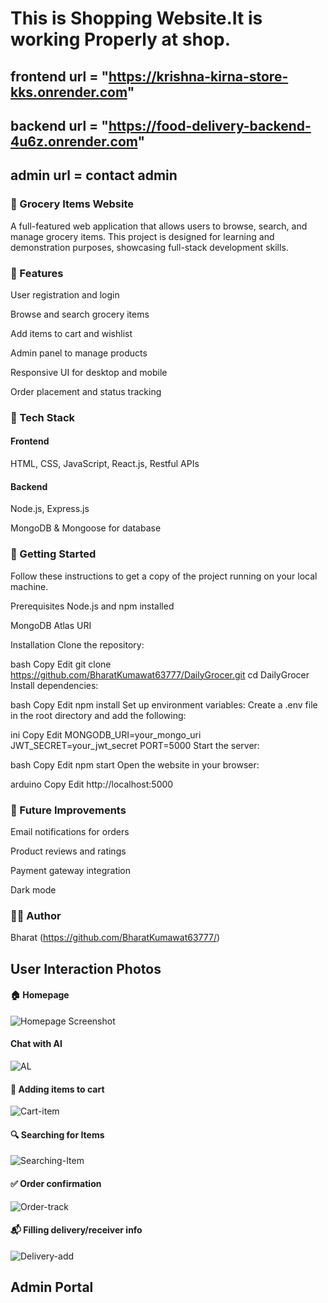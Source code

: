 
# This is Shopping Website.It is working Properly at shop.

## frontend url = "https://krishna-kirna-store-kks.onrender.com"

## backend url = "https://food-delivery-backend-4u6z.onrender.com"

## admin url = contact admin

### 🛒 Grocery Items Website
A full-featured web application that allows users to browse, search, and manage grocery items. This project is designed for learning and demonstration purposes, showcasing full-stack development skills.

### 📌 Features
User registration and login

Browse and search grocery items

Add items to cart and wishlist

Admin panel to manage products

Responsive UI for desktop and mobile

Order placement and status tracking

### 🧰 Tech Stack
#### Frontend

HTML, CSS, JavaScript, React.js, Restful APIs

#### Backend

Node.js, Express.js

MongoDB & Mongoose for database

### 🚀 Getting Started
Follow these instructions to get a copy of the project running on your local machine.

Prerequisites
Node.js and npm installed

MongoDB Atlas URI

Installation
Clone the repository:

bash
Copy
Edit
git clone https://github.com/BharatKumawat63777/DailyGrocer.git
cd DailyGrocer
Install dependencies:

bash
Copy
Edit
npm install
Set up environment variables:
Create a .env file in the root directory and add the following:

ini
Copy
Edit
MONGODB_URI=your_mongo_uri
JWT_SECRET=your_jwt_secret
PORT=5000
Start the server:

bash
Copy
Edit
npm start
Open the website in your browser:

arduino
Copy
Edit
http://localhost:5000

### 🧪 Future Improvements
Email notifications for orders

Product reviews and ratings

Payment gateway integration

Dark mode

### 🙋‍♂️ Author
Bharat
(https://github.com/BharatKumawat63777/)

## User Interaction Photos

#### 🏠 Homepage
![Homepage Screenshot](./img/home_page.jpeg)


#### Chat with AI
![AL](./img/AI.jpeg)


#### 🛒 Adding items to cart
![Cart-item](./img/cart-item.jpeg)


#### 🔍 Searching for Items
![Searching-Item](./img/Search-icon.jpeg)


#### ✅ Order confirmation
![Order-track](./img/order_track.jpeg)


#### 📬 Filling delivery/receiver info
![Delivery-add](./img/delivery-address.jpeg)


## Admin Portal




